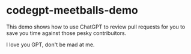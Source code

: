 # codegpt-meetballs-demo

This demo shows how to use ChatGPT to review pull requests for you to save you
time against those pesky contribuitors.

I love you GPT, don't be mad at me.
